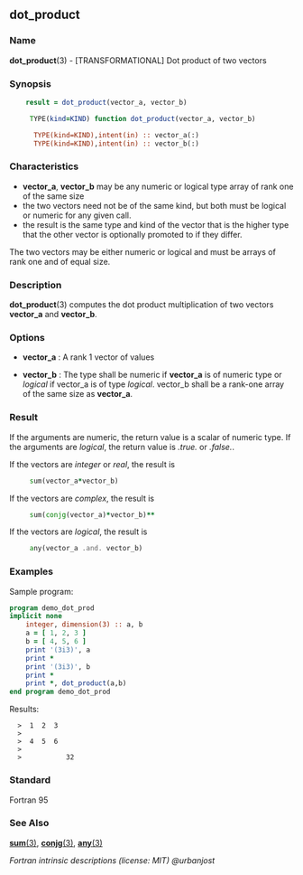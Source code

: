 ## dot_product

### **Name**

**dot_product**(3) - \[TRANSFORMATIONAL\] Dot product of two vectors

### **Synopsis**
```fortran
    result = dot_product(vector_a, vector_b)
```
```fortran
     TYPE(kind=KIND) function dot_product(vector_a, vector_b)

      TYPE(kind=KIND),intent(in) :: vector_a(:)
      TYPE(kind=KIND),intent(in) :: vector_b(:)
```
### **Characteristics**

 - **vector_a**, **vector_b** may be any numeric or logical type array
   of rank one of the same size
 - the two vectors need not be of the same kind, but both must be logical
   or numeric for any given call.
 - the result is the same type and kind of the vector that is the higher
   type that the other vector is optionally promoted to if they differ.

The two vectors may be either numeric or logical and must be arrays
of rank one and of equal size.

### **Description**

**dot_product**(3) computes the dot product
multiplication of two vectors **vector_a** and **vector_b**.

### **Options**

- **vector_a**
  : A rank 1 vector of values

- **vector_b**
  : The type shall be numeric if **vector_a** is of numeric type
  or _logical_ if vector_a is of type _logical_. vector_b shall be a
  rank-one array of the same size as **vector_a**.

### **Result**

If the arguments are numeric, the return value is a scalar of numeric
type.  If the arguments are _logical_, the
return value is _.true._ or _.false._.

If the vectors are _integer_ or _real_, the result is
```fortran
     sum(vector_a*vector_b)
```
If the vectors are _complex_, the result is
```fortran
     sum(conjg(vector_a)*vector_b)**
```
If the vectors are _logical_, the result is
```fortran
     any(vector_a .and. vector_b)
```

### **Examples**

Sample program:

```fortran
program demo_dot_prod
implicit none
    integer, dimension(3) :: a, b
    a = [ 1, 2, 3 ]
    b = [ 4, 5, 6 ]
    print '(3i3)', a
    print *
    print '(3i3)', b
    print *
    print *, dot_product(a,b)
end program demo_dot_prod
```
Results:
```text
  >  1  2  3
  >
  >  4  5  6
  >
  >           32
```
### **Standard**

Fortran 95

### **See Also**

[**sum**(3)](#sum),
[**conjg**(3)](#conjg),
[**any**(3)](#any)

 _Fortran intrinsic descriptions (license: MIT) \@urbanjost_
